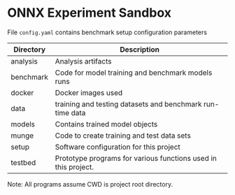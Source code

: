 # ONNX Experiment Sandbox

File `config.yaml` contains benchmark setup configuration parameters

|Directory|Description|
|--------|-----------|
|analysis|Analysis artifacts|
|benchmark|Code for model training and benchmark models runs|
|docker|Docker images used|
|data|training and testing datasets and benchmark run-time data|
|models|Contains trained model objects|
|munge|Code to create training and test data sets|
|setup|Software configuration for this project|
|testbed|Prototype programs for various functions used in this project.|

Note: All programs assume CWD is project root directory.